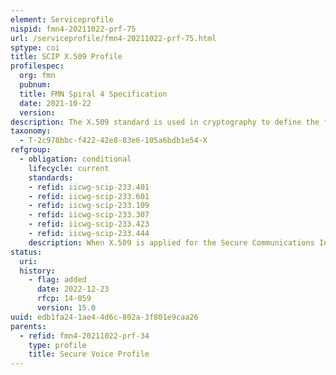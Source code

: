 ```yaml
---
element: Serviceprofile
nispid: fmn4-20211022-prf-75
url: /serviceprofile/fmn4-20211022-prf-75.html
sptype: coi
title: SCIP X.509 Profile
profilespec:
  org: fmn
  pubnum: 
  title: FMN Spiral 4 Specification
  date: 2021-10-22
  version: 
description: The X.509 standard is used in cryptography to define the format of public key certificates, which are used in many Internet protocols. One example is the use in Transport Layer Security (TLS) / Secure Sockets Layer (SSL), which is the basis for HTTPS, the secure protocol for browsing the web. Public key certificates are also used in offline applications, like electronic signatures. An X.509 certificate contains a public key and an identity (a hostname, or an organization, or an individual), and is either signed by a certificate authority or self-signed. When a certificate is signed by a trusted certificate authority, or validated by other means, someone holding that certificate can rely on the public key it contains to establish secure communications with another party, or validate documents digitally signed by the corresponding private key. Besides the format for certificates themselves, X.509 specifies certificate revocation lists as a means to distribute information about certificates that are no longer valid, and a certification path validation algorithm, which allows for certificates to be signed by intermediate Certificate Authority (CA) certificates, which are in turn signed by other certificates, eventually reaching a trust anchor. Note  SCIP is depending on the FIPS 186-2 Digital Signature Standard. This standard is superseded by FIPS 186-4, which is the applicable standard in the Service Instructions for Digital Certificates. FIPS 186-2 is only allowed within the confinement of SCIP-based secure voice solutions on the mission network.
taxonomy:
  - T-2c978bbc-f422-42e8-83e6-105a6bdb1e54-X
refgroup:
  - obligation: conditional
    lifecycle: current
    standards: 
    - refid: iicwg-scip-233.401
    - refid: iicwg-scip-233.601
    - refid: iicwg-scip-233.109
    - refid: iicwg-scip-233.307
    - refid: iicwg-scip-233.423
    - refid: iicwg-scip-233.444
    description: When X.509 is applied for the Secure Communications Interoperability Protocol (SCIP), the following standards need to be followed.
status:
  uri: 
  history: 
    - flag: added
      date: 2022-12-23
      rfcp: 14-059
      version: 15.0
uuid: edb1fa24-1ae4-4d6c-802a-3f801e9caa26
parents:
  - refid: fmn4-20211022-prf-34
    type: profile
    title: Secure Voice Profile
---
```

